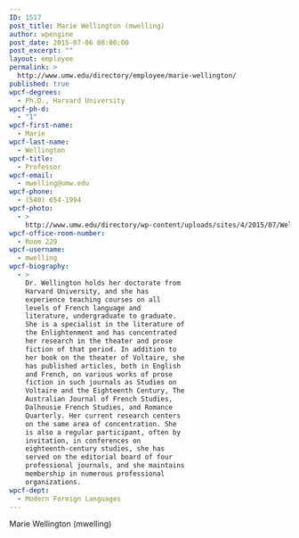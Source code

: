 ```yaml
---
ID: 1517
post_title: Marie Wellington (mwelling)
author: wpengine
post_date: 2015-07-06 08:00:00
post_excerpt: ""
layout: employee
permalink: >
  http://www.umw.edu/directory/employee/marie-wellington/
published: true
wpcf-degrees:
  - Ph.D., Harvard University
wpcf-ph-d:
  - "1"
wpcf-first-name:
  - Marie
wpcf-last-name:
  - Wellington
wpcf-title:
  - Professor
wpcf-email:
  - mwelling@umw.edu
wpcf-phone:
  - (540) 654-1994
wpcf-photo:
  - >
    http://www.umw.edu/directory/wp-content/uploads/sites/4/2015/07/Wellington-Marie09.jpg
wpcf-office-room-number:
  - Room 229
wpcf-username:
  - mwelling
wpcf-biography:
  - >
    Dr. Wellington holds her doctorate from
    Harvard University, and she has
    experience teaching courses on all
    levels of French language and
    literature, undergraduate to graduate.
    She is a specialist in the literature of
    the Enlightenment and has concentrated
    her research in the theater and prose
    fiction of that period. In addition to
    her book on the theater of Voltaire, she
    has published articles, both in English
    and French, on various works of prose
    fiction in such journals as Studies on
    Voltaire and the Eighteenth Century, The
    Australian Journal of French Studies,
    Dalhousie French Studies, and Romance
    Quarterly. Her current research centers
    on the same area of concentration. She
    is also a regular participant, often by
    invitation, in conferences on
    eighteenth-century studies, she has
    served on the editorial board of four
    professional journals, and she maintains
    membership in numerous professional
    organizations.
wpcf-dept:
  - Modern Foreign Languages
---
```

Marie Wellington (mwelling)